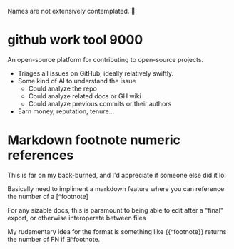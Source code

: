 Names are not extensively contemplated. 💭

# github work tool 9000

An open-source platform for contributing to open-source projects.

- Triages all issues on GitHub, ideally relatively swiftly.
- Some kind of AI to understand the issue
  - Could analyze the repo
  - Could analyze related docs or GH wiki
  - Could analyze previous commits or their authors
- Earn money, reputation, tenure...

# Markdown footnote numeric references

This is far on my back-burned, and I'd appreciate if someone else did it lol

Basically need to impliment a markdown feature where you can reference the number of a [^footnote]

For any sizable docs, this is paramount to being able to edit after a "final" export, or otherwise interoperate between files

My rudamentary idea for the format is something like {{^footnote}} returns the number of FN if ∃^footnote.
